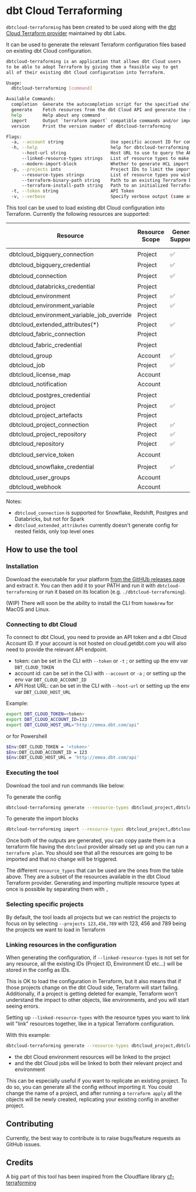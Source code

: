 # dbt Cloud Terraforming

`dbtcloud-terraforming` has been created to be used along with the [dbt Cloud Terraform provider](https://registry.terraform.io/providers/dbt-labs/dbtcloud/latest) maintained by dbt Labs.

It can be used to generate the relevant Terraform configuration files based on existing dbt Cloud configuration.

```sh
dbtcloud-terraforming is an application that allows dbt Cloud users
to be able to adopt Terraform by giving them a feasible way to get
all of their existing dbt Cloud configuration into Terraform.

Usage:
  dbtcloud-terraforming [command]

Available Commands:
  completion  Generate the autocompletion script for the specified shell
  generate    Fetch resources from the dbt Cloud API and generate the respective Terraform stanzas
  help        Help about any command
  import      Output `terraform import` compatible commands and/or import blocks (require terraform >= 1.5) in order to import resources into state
  version     Print the version number of dbtcloud-terraforming

Flags:
  -a, --account string                  Use specific account ID for commands
  -h, --help                            help for dbtcloud-terraforming
      --host-url string                 Host URL to use to query the API, includes the /api part
      --linked-resource-types strings   List of resource types to make dependencies links to instead of using IDs. Can be set to all for linking all resources.
      --modern-import-block             Whether to generate HCL import blocks for generated resources instead of terraform import compatible CLI commands. This is only compatible with Terraform 1.5+
  -p, --projects ints                   Project IDs to limit the import for
      --resource-types strings          List of resource types you wish to generate
      --terraform-binary-path string    Path to an existing Terraform binary (otherwise, one will be downloaded)
      --terraform-install-path string   Path to an initialized Terraform working directory (default ".")
  -t, --token string                    API Token
  -v, --verbose                         Specify verbose output (same as setting log level to debug)
```

This tool can be used to load existing dbt Cloud configuration into Terraform. Currently the following resources are supported:

| Resource                                   | Resource Scope | Generate Supported | Import Supported | Requires manual setup |
| ------------------------------------------ | -------------- | ------------------ | ---------------- | --------------------- |
| dbtcloud_bigquery_connection               | Project        | ✅                 | ✅               | 🔒                    |
| dbtcloud_bigquery_credential               | Project        | ✅                 | ✅               |                       |
| dbtcloud_connection                        | Project        | ✅                 | ✅               | 🔒*                   |
| dbtcloud_databricks_credential             | Project        |                    |                  |                       |
| dbtcloud_environment                       | Project        | ✅                 | ✅               |                       |
| dbtcloud_environment_variable              | Project        | ✅                 | ✅               |                       |
| dbtcloud_environment_variable_job_override | Project        |                    |                  |                       |
| dbtcloud_extended_attributes(*)            | Project        | ✅                 | ✅               |                       |
| dbtcloud_fabric_connection                 | Project        |                    |                  |                       |
| dbtcloud_fabric_credential                 | Project        |                    |                  | 🔒                    |
| dbtcloud_group                             | Account        | ✅                 | ✅               |                       |
| dbtcloud_job                               | Project        | ✅                 | ✅               |                       |
| dbtcloud_license_map                       | Account        |                    |                  |                       |
| dbtcloud_notification                      | Account        |                    |                  |                       |
| dbtcloud_postgres_credential               | Project        |                    |                  | 🔒*                   |
| dbtcloud_project                           | Project        | ✅                 | ✅               |                       |
| dbtcloud_project_artefacts                 | Project        |                    |                  |                       |
| dbtcloud_project_connection                | Project        | ✅                 | ✅               |                       |
| dbtcloud_project_repository                | Project        | ✅                 | ✅               |                       |
| dbtcloud_repository                        | Project        | ✅                 | ✅               |                       |
| dbtcloud_service_token                     | Account        |                    |                  | 🔒                    |
| dbtcloud_snowflake_credential              | Project        | ✅                 | ✅               | 🔒                    |
| dbtcloud_user_groups                       | Account        |                    |                  |                       |
| dbtcloud_webhook                           | Account        |                    |                  |                       |

Notes:

- `dbtcloud_connection` is supported for Snowflake, Redshift, Postgres and Databricks, but not for Spark
- `dbtcloud_extended_attributes` currently doesn't generate config for nested fields, only top level ones

## How to use the tool

### Installation

Download the executable for your platform [from the GitHUb releases page](https://github.com/dbt-labs/dbtcloud-terraforming/releases/tag/v0.2.0) and extract it.
You can then add it to your PATH and run it with `dbtcloud-terraforming` or run it based on its location (e.g. `./dbtcloud-terraforming`).

(WIP) There will soon be the ability to install the CLI from `homebrew` for MacOS and Linux.

### Connecting to dbt Cloud

To connect to dbt Cloud, you need to provide an API token and a dbt Cloud Account ID. If your account is not hosted on cloud.getdbt.com you will also need to provide the relevant API endpoint.

- token: can be set in the CLI with `--token` or `-t` ; or setting up the env var `DBT_CLOUD_TOKEN`
- account id: can be set in the CLI with `--account` or `-a` ; or setting up the env var `DBT_CLOUD_ACCOUNT_ID`
- API Host URL: can be set in the CLI with `--host-url` or setting up the env var `DBT_CLOUD_HOST_URL`

Example:

```sh
export DBT_CLOUD_TOKEN=<token>
export DBT_CLOUD_ACCOUNT_ID=123
export DBT_CLOUD_HOST_URL="http://emea.dbt.com/api"
```

or for Powershell

```sh
$Env:DBT_CLOUD_TOKEN = '<token>'
$Env:DBT_CLOUD_ACCOUNT_ID = 123
$Env:DBT_CLOUD_HOST_URL = 'http://emea.dbt.com/api'
```

### Executing the tool

Download the tool and run commands like below:

To generate the config

```sh
dbtcloud-terraforming generate --resource-types dbtcloud_project,dbtcloud_environment,dbtcloud_job --linked-resource-types dbtcloud_project,dbtcloud_environment
```

To generate the import blocks

```sh
dbtcloud-terraforming import --resource-types dbtcloud_project,dbtcloud_environment,dbtcloud_job --modern-import-block
```

Once both of the outputs are generated, you can copy paste them in a terraform file having the `dbtcloud` provider already set up and you can run a `terraform plan`.
You should see that all the resources are going to be imported and that no change will be triggered.

The different `resource_types` that can be used are the ones from the table above. They are a subset of the resources available in the dbt Cloud Terraform provider.
Generating and importing multiple resource types at once is possible by separating them with `,`

### Selecting specific projects

By default, the tool loads all projects but we can restrict the projects to focus on by selecting `--projects 123,456,789` with 123, 456 and 789 being the projects we want to load in Terraform

### Linking resources in the configuration

When generating the configuration, if `--linked-resource-types` is not set for any resource, all the existing IDs (Project ID, Environment ID etc...) will be stored in the config as IDs.

This is OK to load the configuration in Terraform, but it also means that if those projects change on the dbt Cloud side, Terraform will start failing.
Additionally, if a project is getting deleted for example, Terraform won't understand the impact to other objects, like environments, and you will start seeing errors.

Setting up `--linked-resource-types` with the resource types you want to link will "link" resources together, like in a typical Terraform configuration.

With this example:

```sh
dbtcloud-terraforming generate --resource-types dbtcloud_project,dbtcloud_environment,dbtcloud_job --linked-resource-types dbtcloud_project,dbtcloud_environment
```

- the dbt Cloud environment resources will be linked to the project
- and the dbt Cloud jobs will be linked to both their relevant project and environment

This can be especially useful if you want to replicate an existing project. To do so, you can generate all the config *without* importing it. You could change the name of a project, and after running a `terraform apply` all the objects will be newly created, replicating your existing config in another project.

## Contributing

Currently, the best way to contribute is to raise bugs/feature requests as GitHub issues.

## Credits

A big part of this tool has been inspired from the Cloudflare library [cf-terraforming](https://github.com/cloudflare/cf-terraforming/tree/master)
